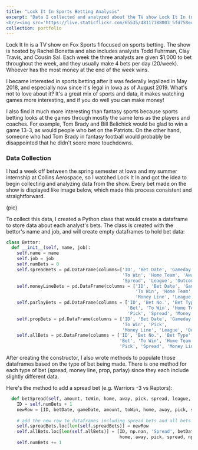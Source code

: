 ```yaml
---
title: "Lock It In Sports Betting Analysis"
excerpt: "Data I collected and analyzed about the TV show Lock It In (not the pic below)
<br/><img src='https://live.staticflickr.com/65535/48117188003_5fd758e4cc_o.png'>"
collection: portfolio
---
```


Lock It In is a TV show on Fox Sports 1 focused on sports betting. The show is hosted by Rachel Bonetta and also includes analysts Todd Fuhrman, Clay Travis, and Cousin Sal. Each week the three analysts are given $1,000 to bet throughout the week, and they usually make 4 bets per day (20/week). Whoever has the most money at the end of the week wins.

I became interested in sports betting after it was federally legalized in May 2018, and especially now since it's legal in Iowa as of August 2019. What's not to love about it? It's a great mix of sports and data, it makes watching games more interesting, and if you do well you can make money! 

I also find it much more interesting than fantasy sports because sports betting looks at the games through mostly the same lens as the players and coaches. For example, Tom Brady and Bill Belichick would be glad to win a game 13-3, as would people who bet on the Patriots. On the other hand, someone who had Tom Brady in fantasy football would probably be disappointed that he didn't score more touchdowns.

### Data Collection
I had a week off between the spring semester at Iowa and my summer internship at Collins Aerospace, so I watched Lock It In and got the idea to begin collecting and analyzing data from the show. Every bet made on the show is displayed like image below, which made this process consistent and straightforward.

(pic)

To collect this data, I created a Python class that would create a dataframe to store data about each analyst's bets. The class is created with the bettor's name and job, and will create empty dataframes to hold bet data:
```python
class Bettor:
  def __init__(self, name, job):
    self.name = name
    self.job = job
    self.numBets = 0
    self.spreadBets = pd.DataFrame(columns=['ID', 'Bet Date', 'Gameday', 'Bet',
                                            'To Win', 'Home Team', 'Away Team', 'Pick',
                                            'Spread', 'League', 'Outcome'])
    self.moneyLineBets = pd.DataFrame(columns = ['ID', 'Bet Date', 'Gameday', 'Bet',
                                                 'To Win', 'Home Team', 'Away Team', 'Pick',
                                                 'Money Line', 'League', 'Outcome'])
    self.parlayBets = pd.DataFrame(columns = ['ID', 'Bet No.', 'Bet Type', 'Bet Date', 'Gameday',
                                              'Bet', 'To Win', 'Home Team', 'Away Team',
                                              'Pick', 'Spread', 'Money Line', 'League', 'Outcome'])
    self.propBets = pd.DataFrame(columns = ['ID', 'Bet Date', 'Gameday', 'Bet',
                                            'To Win', 'Pick',
                                            'Money Line', 'League', 'Outcome'])
    self.allBets = pd.DataFrame(columns = ['ID', 'Bet No.', 'Bet Type', 'Bet Date', 'Gameday',
                                           'Bet', 'To Win', 'Home Team', 'Away Team',
                                           'Pick', 'Spread', 'Money Line', 'League', 'Outcome'])
```
After creating the constructor, I also wrote methods to populate those dataframes based on the type of bet being made. There is one method for each type of bet (spread, money line, prop, parlay) since they each include slightly different data. 

Here's the method to add a spread bet (e.g. Warriors -3 vs Raptors):
```python
  def betSpread(self, amount, toWin, home, away, pick, spread, league, betDate, gameDate):
    ID = self.numBets + 1
    newRow = [ID, betDate, gameDate, amount, toWin, home, away, pick, spread, league, np.nan]
    
    # add the new row to dataframes including spread bets and all bets
    self.spreadBets.loc[len(self.spreadBets)] = newRow
    self.allBets.loc[len(self.allBets)] = [ID, np.nan, 'Spread', betDate, gameDate, amount, toWin, 
                                           home, away, pick, spread, np.nan, league, np.nan]
    self.numBets += 1
```

